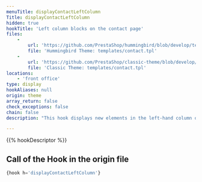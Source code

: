 ```yaml
---
menuTitle: displayContactLeftColumn
Title: displayContactLeftColumn
hidden: true
hookTitle: 'Left column blocks on the contact page'
files:
    -
        url: 'https://github.com/PrestaShop/hummingbird/blob/develop/templates/contact.tpl'
        file: 'Hummingbird Theme: templates/contact.tpl'
    -
        url: 'https://github.com/PrestaShop/classic-theme/blob/develop/templates/contact.tpl'
        file: 'Classic Theme: templates/contact.tpl'
locations:
    - 'front office'
type: display
hookAliases: null
origin: theme
array_return: false
check_exceptions: false
chain: false
description: "This hook displays new elements in the left-hand column of the contact page.\nThis replaces widget `ps_contactinfo` on hook `displayLeftColumn`."

---
```


{{% hookDescriptor %}}

## Call of the Hook in the origin file

```php
{hook h='displayContactLeftColumn'}
```
